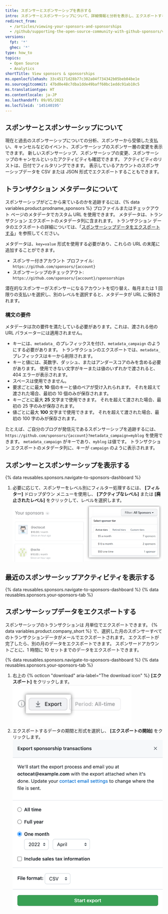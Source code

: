 ```yaml
---
title: スポンサーとスポンサーシップを表示する
intro: スポンサーとスポンサーシップについて、詳細情報と分析を表示し、エクスポートすることができます。
redirect_from:
  - /articles/viewing-your-sponsors-and-sponsorships
  - /github/supporting-the-open-source-community-with-github-sponsors/viewing-your-sponsors-and-sponsorships
versions:
  fpt: '*'
  ghec: '*'
type: how_to
topics:
  - Open Source
  - Analytics
shortTitle: View sponsors & sponsorships
ms.openlocfilehash: 33c45171d28b77c302a04f734342b05beb04be1e
ms.sourcegitcommit: 47bd0e48c7dba1dde49baff60bc1eddc91ab10c5
ms.translationtype: HT
ms.contentlocale: ja-JP
ms.lasthandoff: 09/05/2022
ms.locfileid: '145140195'
---
```

## スポンサーとスポンサーシップについて

現在と過去のスポンサーシップについての分析、スポンサーから受領した支払い、キャンセルなどのイベント、スポンサーシップのスポンサー層の変更を表示できます。 新しいスポンサーシップ、スポンサーシップの変更、スポンサーシップのキャンセルといったアクティビティも確認できます。 アクティビティのリストは、日付でフィルタリングできます。 表示しているアカウントのスポンサーシップデータを CSV または JSON 形式でエクスポートすることもできます。

## トランザクション メタデータについて

スポンサーシップがどこから来ているのかを追跡するには、{% data variables.product.prodname_sponsors %} プロファイルまたはチェックアウト ページのメタデータでカスタム URL を使用できます。 メタデータは、トランザクション エクスポートのメタデータ列に含まれます。 トランザクション データのエクスポートの詳細については、「[スポンサーシップデータをエクスポートする](#exporting-your-sponsorship-data)」を参照してください。

メタデータは、`key=value` 形式を使用する必要があり、これらの URL の末尾に追加することができます。

- スポンサー付きアカウント プロファイル: `https://github.com/sponsors/{account}`
- スポンサーシップのチェックアウト: `https://github.com/sponsors/{account}/sponsorships`

潜在的なスポンサーがスポンサーになるアカウントを切り替え、毎月または 1 回限りの支払いを選択し、別のレベルを選択すると、メタデータが URL に保持されます。

### 構文の要件

メタデータは次の要件を満たしている必要があります。これは、渡される他の URL パラメーターには適用されません。

- キーには、`metadata_` のプレフィックスを付け、`metadata_campaign` のようにする必要があります。 トランザクションのエクスポートでは、`metadata_` プレフィックスはキーから削除されます。
- キーと値には、英数字、ダッシュ、またはアンダースコアのみを含める必要があります。 使用できない文字がキーまたは値のいずれかで渡されると、404 エラーが表示されます。
- スペースは使用できません。
- 要求ごとに最大 **10** 個のキーと値のペアが受け入れられます。 それを超えて渡された場合、最初の 10 個のみが保存されます。
- キーごとに最大 **25** 文字まで使用できます。 それを超えて渡された場合、最初の 25 字のみが保存されます。
- 値ごとに最大 **100** 文字まで使用できます。 それを超えて渡された場合、最初の 100 字のみが保存されます。

たとえば、ご自分のブログが発信元であるスポンサーシップを追跡するには、`https://github.com/sponsors/{account}?metadata_campaign=myblog` を使用できます。 `metadata_campaign` がキーであり、`myblog` は値です。 トランザクション エクスポートのメタデータ列に、キーが `campaign` のように表示されます。

## スポンサーとスポンサーシップを表示する

{% data reusables.sponsors.navigate-to-sponsors-dashboard %}
1. 必要に応じて、スポンサーをレベル別にフィルター処理するには、 **[フィルター]** ドロップダウン メニューを使用し、 **[アクティブなレベル]** または **[廃止されたレベル]** をクリックして、レベルを選択します。
  ![レベル別のフィルター処理を行うドロップダウンメニュー](/assets/images/help/sponsors/filter-drop-down.png)

## 最近のスポンサーシップアクティビティを表示する

{% data reusables.sponsors.navigate-to-sponsors-dashboard %} {% data reusables.sponsors.your-sponsors-tab %}

## スポンサーシップデータをエクスポートする

スポンサーシップのトランザクションは 月単位でエクスポートできます。 {% data variables.product.company_short %} で、選択した月のスポンサーすべてのトランザクションデータがメールでエクスポートされます。 エクスポートが完了したら、別の月のデータをエクスポートできます。 スポンサードアカウントごとに、1 時間に 10 セットまでのデータをエクスポートできます。

{% data reusables.sponsors.navigate-to-sponsors-dashboard %} {% data reusables.sponsors.your-sponsors-tab %}
1. 右上の {% octicon "download" aria-label="The download icon" %} **[エクスポート]** をクリックします。
  ![[エクスポート] ボタン](/assets/images/help/sponsors/export-all.png)
1. エクスポートするデータの期間と形式を選択し、 **[エクスポートの開始]** をクリックします。
  ![データエクスポートのオプション](/assets/images/help/sponsors/export-your-sponsors.png)

